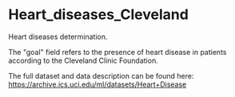 # Heart_diseases_Cleveland

Heart diseases determination. 

The "goal" field refers to the presence of heart disease in patients according to the Cleveland Clinic Foundation.

The full dataset and data description can be found here: https://archive.ics.uci.edu/ml/datasets/Heart+Disease
